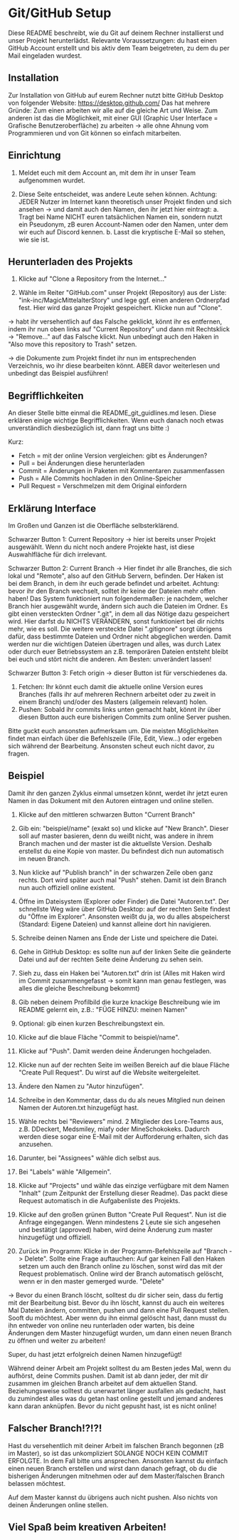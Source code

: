 # Git/GitHub Setup
Diese README beschreibt, wie du Git auf deinem Rechner installierst und unser Projekt herunterlädst.
Relevante Voraussetzungen: du hast einen GitHub Account erstellt und bis aktiv dem Team beigetreten, zu dem du per Mail eingeladen wurdest.


## Installation
Zur Installation von GitHub auf eurem Rechner nutzt bitte GitHub Desktop von folgender Website:
https://desktop.github.com/
Das hat mehrere Gründe: Zum einen arbeiten wir alle auf die gleiche Art und Weise. Zum anderen ist das die Möglichkeit, mit einer GUI (Graphic User Interface = Grafische Benutzeroberfläche) zu arbeiten -> alle ohne Ahnung vom Programmieren und von Git können so einfach mitarbeiten.


## Einrichtung
1. Meldet euch mit dem Account an, mit dem ihr in unser Team aufgenommen wurdet.

2. Diese Seite entscheidet, was andere Leute sehen können. Achtung: JEDER Nutzer im Internet kann theoretisch unser Projekt finden und sich ansehen -> und damit auch den Namen, den ihr jetzt hier eintragt:
    a. Tragt bei Name NICHT euren tatsächlichen Namen ein, sondern nutzt ein Pseudonym, zB euren Account-Namen oder den Namen, unter dem wir euch auf Discord kennen.
    b. Lasst die kryptische E-Mail so stehen, wie sie ist.


## Herunterladen des Projekts
1. Klicke auf "Clone a Repository from the Internet..."

2. Wähle im Reiter "GitHub.com" unser Projekt (Repository) aus der Liste: "ink-inc/MagicMittelalterStory" und lege ggf. einen anderen Ordnerpfad fest. Hier wird das ganze Projekt gespeichert. Klicke nun auf "Clone".

-> habt ihr versehentlich auf das Falsche geklickt, könnt ihr es entfernen, indem ihr nun oben links auf "Current Repository" und dann mit Rechtsklick -> "Remove..." auf das Falsche klickt. 
Nun unbedingt auch den Haken in "Also move this repository to Trash" setzen.

-> die Dokumente zum Projekt findet ihr nun im entsprechenden Verzeichnis, wo ihr diese bearbeiten könnt. ABER davor weiterlesen und unbedingt das Beispiel ausführen!


## Begrifflichkeiten
An dieser Stelle bitte einmal die README_git_guidlines.md lesen. Diese erklären einige wichtige Begrifflichkeiten. Wenn euch danach noch etwas unverständlich diesbezüglich ist, dann fragt uns bitte :)

Kurz:
- Fetch = mit der online Version vergleichen: gibt es Änderungen?
- Pull = bei Änderungen diese herunterladen
- Commit = Änderungen in Paketen mit Kommentaren zusammenfassen
- Push = Alle Commits hochladen in den Online-Speicher
- Pull Request = Verschmelzen mit dem Original einfordern


## Erklärung Interface 
Im Großen und Ganzen ist die Oberfläche selbsterklärend.

Schwarzer Button 1: Current Repository
-> hier ist bereits unser Projekt ausgewählt. Wenn du nicht noch andere Projekte hast, ist diese Auswahlfläche für dich irrelevant.

Schwarzer Button 2: Current Branch
-> Hier findet ihr alle Branches, die sich lokal und "Remote", also auf den GitHub Servern, befinden.
Der Haken ist bei dem Branch, in dem ihr euch gerade befindet und arbeitet. Achtung: bevor ihr den Branch wechselt, solltet ihr keine der Dateien mehr offen haben!
Das System funktioniert nun folgendermaßen: je nachdem, welcher Branch hier ausgewählt wurde, ändern sich auch die Dateien im Ordner.
Es gibt einen versteckten Ordner ".git", in dem all das Nötige dazu gespeichert wird. Hier darfst du NICHTS VERÄNDERN, sonst funktioniert bei dir nichts mehr, wie es soll. 
Die weitere versteckte Datei ".gitignore" sorgt übrigens dafür, dass bestimmte Dateien und Ordner nicht abgeglichen werden. 
Damit werden nur die wichtigen Dateien übertragen und alles, was durch Latex oder durch euer Betriebssystem an z.B. temporären Dateien entsteht bleibt bei euch und stört nicht die anderen. 
Am Besten: unverändert lassen!

Schwarzer Button 3: Fetch origin
-> dieser Button ist für verschiedenes da. 
1. Fetchen: Ihr könnt euch damit die aktuelle online Version eures Branches (falls ihr auf mehreren Rechnern arbeitet oder zu zweit in einem Branch) und/oder des Masters (allgemein relevant) holen. 
2. Pushen: Sobald ihr commits links unten gemacht habt, könnt ihr über diesen Button auch eure bisherigen Commits zum online Server pushen.

Bitte guckt euch ansonsten aufmerksam um. 
Die meisten Möglichkeiten findet man einfach über die Befehlszeile (File, Edit, View...) oder ergeben sich während der Bearbeitung. 
Ansonsten scheut euch nicht davor, zu fragen.


## Beispiel
Damit ihr den ganzen Zyklus einmal umsetzen könnt, werdet ihr jetzt euren Namen in das Dokument mit den Autoren eintragen und online stellen.

1. Klicke auf den mittleren schwarzen Button "Current Branch"
2. Gib ein: "beispiel/name" (exakt so) und klicke auf "New Branch". 
Dieser soll auf master basieren, denn du weißt nicht, was andere in ihrem Branch machen und der master ist die aktuellste Version.
Deshalb erstellst du eine Kopie von master. Du befindest dich nun automatisch im neuen Branch.

3. Nun klicke auf "Publish branch" in der schwarzen Zeile oben ganz rechts. Dort wird später auch mal "Push" stehen.
Damit ist dein Branch nun auch offiziell online existent.

4. Öffne im Dateisystem (Explorer oder Finder) die Datei "Autoren.txt".
Der schnellste Weg wäre über GitHub Desktop: auf der rechten Seite findest du "Öffne im Explorer". 
Ansonsten weißt du ja, wo du alles abspeicherst (Standard: Eigene Dateien) und kannst alleine dort hin navigieren.

5. Schreibe deinen Namen ans Ende der Liste und speichere die Datei.
6. Gehe in GitHub Desktop: es sollte nun auf der linken Seite die geänderte Datei und auf der rechten Seite deine Änderung zu sehen sein.
7. Sieh zu, dass ein Haken bei "Autoren.txt" drin ist 
(Alles mit Haken wird im Commit zusammengefasst -> somit kann man genau festlegen, was alles die gleiche Beschreibung bekommt)
8. Gib neben deinem Profilbild die kurze knackige Beschreibung wie im README gelernt ein, z.B.:
"FÜGE HINZU: meinen Namen"
9. Optional: gib einen kurzen Beschreibungstext ein.
10. Klicke auf die blaue Fläche "Commit to beispiel/name".
11. Klicke auf "Push". Damit werden deine Änderungen hochgeladen.

12. Klicke nun auf der rechten Seite im weißen Bereich auf die blaue Fläche "Create Pull Request". Du wirst auf die Website weitergeleitet.
13. Ändere den Namen zu "Autor hinzufügen".
14. Schreibe in den Kommentar, dass du du als neues Mitglied nun deinen Namen der Autoren.txt hinzugefügt hast.
15. Wähle rechts bei "Reviewers" mind. 2 Mitglieder des Lore-Teams aus, z.B. DDeckert, Medsmiley, miafy oder MineSchokokeks.
Dadurch werden diese sogar eine E-Mail mit der Aufforderung erhalten, sich das anzusehen.
16. Darunter, bei "Assignees" wähle dich selbst aus.
17. Bei "Labels" wähle "Allgemein".
18. Klicke auf "Projects" und wähle das einzige verfügbare mit dem Namen "Inhalt" (zum Zeitpunkt der Erstellung dieser Readme).
Das packt diese Request automatisch in die Aufgabenliste des Projekts.
19. Klicke auf den großen grünen Button "Create Pull Request". 
Nun ist die Anfrage eingegangen. Wenn mindestens 2 Leute sie sich angesehen und bestätigt (approved) haben, wird deine Änderung zum master hinzugefügt und offiziell.

13. Zurück im Programm: Klicke in der Programm-Befehlszeile auf "Branch -> Delete". 
Sollte eine Frage auftauchen: Auf gar keinen Fall den Haken setzen um auch den Branch online zu löschen, sonst wird das mit der Request problematisch. 
Online wird der Branch automatisch gelöscht, wenn er in den master gemerged wurde. 
"Delete"


-> Bevor du einen Branch löscht, solltest du dir sicher sein, dass du fertig mit der Bearbeitung bist. 
Bevor du ihn löscht, kannst du auch ein weiteres Mal Dateien ändern, committen, pushen und dann eine Pull Request stellen. Sooft du möchtest. 
Aber wenn du ihn einmal gelöscht hast, dann musst du ihn entweder von online neu runterladen oder warten, bis deine Änderungen dem Master hinzugefügt wurden, um dann einen neuen Branch zu öffnen und weiter zu arbeiten!


Super, du hast jetzt erfolgreich deinen Namen hinzugefügt!


Während deiner Arbeit am Projekt solltest du am Besten jedes Mal, wenn du aufhörst, deine Commits pushen. 
Damit ist ab dann jeder, der mit dir zusammen im gleichen Branch arbeitet auf dem aktuellen Stand. 
Beziehungsweise solltest du unerwartet länger ausfallen als gedacht, hast du zumindest alles was du getan hast online gestellt und jemand anderes kann daran anknüpfen. 
Bevor du nicht gepusht hast, ist es nicht online!


## Falscher Branch!?!?!
Hast du versehentlich mit deiner Arbeit im falschen Branch begonnen (zB im Master), so ist das unkompliziert SOLANGE NOCH KEIN COMMIT ERFOLGTE. 
In dem Fall bitte uns ansprechen.
Ansonsten kannst du einfach einen neuen Branch erstellen und wirst dann danach gefragt, ob du die bisherigen Änderungen mitnehmen oder auf dem Master/falschen Branch belassen möchtest.

Auf dem Master kannst du übrigens auch nicht pushen. Also nichts von deinen Änderungen online stellen. 


## Viel Spaß beim kreativen Arbeiten!
